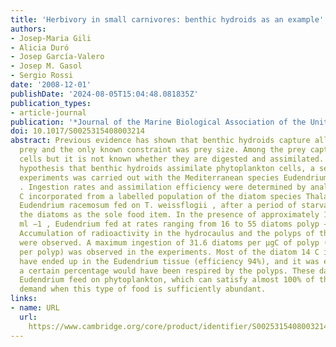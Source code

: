 ```yaml
---
title: 'Herbivory in small carnivores: benthic hydroids as an example'
authors:
- Josep-Maria Gili
- Alicia Duró
- Josep García-Valero
- Josep M. Gasol
- Sergio Rossi
date: '2008-12-01'
publishDate: '2024-08-05T15:04:48.081835Z'
publication_types:
- article-journal
publication: '*Journal of the Marine Biological Association of the United Kingdom*'
doi: 10.1017/S0025315408003214
abstract: Previous evidence has shown that benthic hydroids capture all kinds of available
  prey and the only known constraint was prey size. Among the prey captured are phytoplankton
  cells but it is not known whether they are digested and assimilated. To test the
  hypothesis that benthic hydroids assimilate phytoplankton cells, a series of feeding
  experiments was carried out with the Mediterranean species Eudendrium racemosum
  . Ingestion rates and assimilation efficiency were determined by analysing the 14
  C incorporated from a labelled population of the diatom species Thalassiosira weissflogii.
  Eudendrium racemosum fed on T. weissflogii , after a period of starvation, and with
  the diatoms as the sole food item. In the presence of approximately 15,000 diatoms
  ml −1 , Eudendrium fed at rates ranging from 16 to 55 diatoms polyp −1 hour −1 .
  Accumulation of radioactivity in the hydrocaulus and the polyps of the hydroids
  were observed. A maximum ingestion of 31.6 diatoms per μgC of polyp (i.e. 175 diatoms
  per polyp) was observed in the experiments. Most of the diatom 14 C ingested would
  have ended up in the Eudendrium tissue (efficiency 94%), and it was expected that
  a certain percentage would have been respired by the polyps. These data show that
  Eudendrium feed on phytoplankton, which can satisfy almost 100% of their energy
  demand when this type of food is sufficiently abundant.
links:
- name: URL
  url: 
    https://www.cambridge.org/core/product/identifier/S0025315408003214/type/journal_article
---
```

